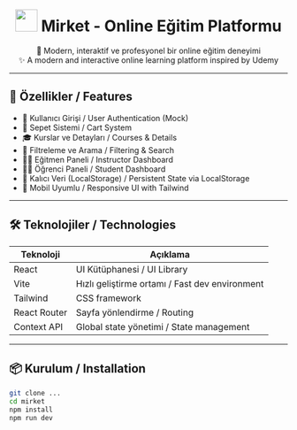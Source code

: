 <h1 align="center">
  <img src="https://img.icons8.com/external-flatart-icons-outline-flatarticons/64/000000/online-course.png" width="40"/>
  Mirket - Online Eğitim Platformu
</h1>

<p align="center">
  🧠 Modern, interaktif ve profesyonel bir online eğitim deneyimi <br/>
  ✨ A modern and interactive online learning platform inspired by Udemy
</p>

---


## 🚀 Özellikler / Features

- 🔐 Kullanıcı Girişi / User Authentication (Mock)
- 🛒 Sepet Sistemi / Cart System
- 🎓 Kurslar ve Detayları / Courses & Details
- 🎯 Filtreleme ve Arama / Filtering & Search
- 👩‍🏫 Eğitmen Paneli / Instructor Dashboard
- 🧑‍🎓 Öğrenci Paneli / Student Dashboard
- 💾 Kalıcı Veri (LocalStorage) / Persistent State via LocalStorage
- 📱 Mobil Uyumlu / Responsive UI with Tailwind

---

## 🛠️ Teknolojiler / Technologies

| Teknoloji | Açıklama |
|----------|----------|
| React    | UI Kütüphanesi / UI Library |
| Vite     | Hızlı geliştirme ortamı / Fast dev environment |
| Tailwind | CSS framework |
| React Router | Sayfa yönlendirme / Routing |
| Context API | Global state yönetimi / State management |

---

## 📦 Kurulum / Installation

```bash
git clone ...
cd mirket
npm install
npm run dev
